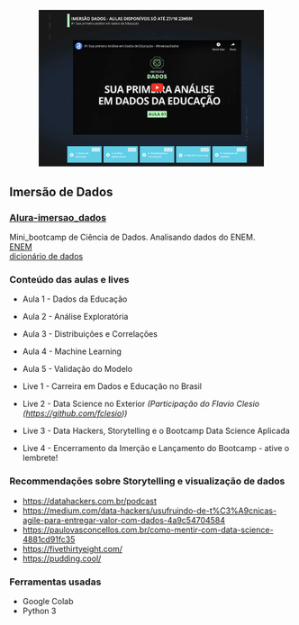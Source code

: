 

<p align="center">
<img src = "images/ScreenshotIersaoDados.png" width=400>  <br/>
<p>

## Imersão de Dados

### [Alura-imersao_dados](https://www.alura.com.br/imersao-dados/aula01-educacao-no-brasil)
Mini_bootcamp de Ciência de Dados. Analisando dados do ENEM.<BR/>
[ENEM](https://github.com/alura-cursos/imersao-dados-2-2020/blob/master/MICRODADOS_ENEM_2019_SAMPLE_43278.csv) </BR>
[dicionário de dados](https://github.com/alura-cursos/imersao-dados-2-2020/blob/master/MICRODADOS_ENEM_2019_SAMPLE_43278.csv)

### Conteúdo das aulas e lives
- Aula 1 - Dados da Educação

- Aula 2 - Análise Exploratória

- Aula 3 - Distribuições e Correlações

- Aula 4 - Machine Learning

- Aula 5 - Validação do Modelo

- Live 1 - Carreira em Dados e Educação no Brasil

- Live 2 - Data Science no Exterior *(Participação do Flavio Clesio (https://github.com/fclesio))*

- Live 3 - Data Hackers, Storytelling e o Bootcamp Data Science Aplicada

- Live 4 - Encerramento da Imerção e Lançamento do Bootcamp - ative o lembrete!

### Recommendações sobre Storytelling e visualização de dados
- https://datahackers.com.br/podcast
- https://medium.com/data-hackers/usufruindo-de-t%C3%A9cnicas-agile-para-entregar-valor-com-dados-4a9c54704584
- https://paulovasconcellos.com.br/como-mentir-com-data-science-4881cd91fc35
- https://fivethirtyeight.com/
- https://pudding.cool/



### Ferramentas usadas
- Google Colab
- Python 3



